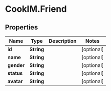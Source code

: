 # CookIM.Friend

## Properties
Name | Type | Description | Notes
------------ | ------------- | ------------- | -------------
**id** | **String** |  | [optional] 
**name** | **String** |  | [optional] 
**gender** | **String** |  | [optional] 
**status** | **String** |  | [optional] 
**avatar** | **String** |  | [optional] 


